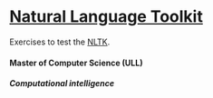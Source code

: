 # [Natural Language Toolkit](http://www.nltk.org/)

Exercises to test the [NLTK](http://www.nltk.org/).

#### Master of Computer Science (ULL)
#####  Computational intelligence
